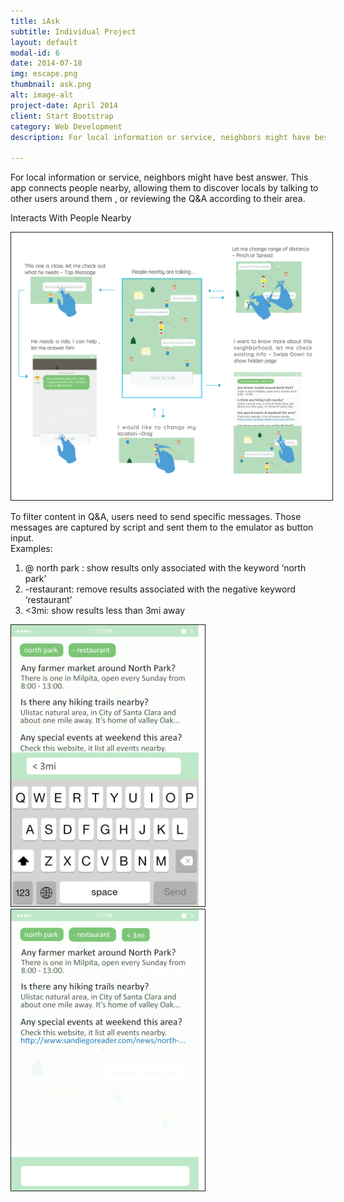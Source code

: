 ```yaml
---
title: iAsk
subtitle: Individual Project
layout: default
modal-id: 6
date: 2014-07-18
img: escape.png
thumbnail: ask.png
alt: image-alt
project-date: April 2014
client: Start Bootstrap
category: Web Development
description: For local information or service, neighbors might have best answer. This app connects people nearby, allowing them to discover locals by talking to other users around them , or reviewing the Q&A according to their area. 

---
```

For local information or service, neighbors might have best answer. This app connects people nearby, allowing them to discover locals by talking to other users around them , or reviewing the Q&A according to their area.

Interacts With People Nearby  

<img src="img/portfolio/Ask/guesture.png" width="800px" border="1px" style="PADDING-RIGHT: 10px" class="img-responsive img-centered"> 
 
To filter content in Q&A, users need to send specific messages. Those messages are captured by script and sent them to the emulator as button input.  
Examples:  
1. @ north park : show results only associated with the  keyword ‘north park’  
2. -restaurant: remove results associated with the negative keyword ‘restaurant’  
3. <3mi: show results  less than 3mi  away  

<div class="col-sm-6"> 
<img src="img/portfolio/Ask/QAlist_2.jpg" border="1px" style="max-width: 300px; PADDING-RIGHT: 10px" class="img-responsive img-centered">
</div>
<div class="col-sm-6"> 
<img src="img/portfolio/Ask/QAlist1.png" border="1px" style="max-width: 300px; PADDING-RIGHT: 10px" class="img-responsive img-centered"> 
</div>


<script>
  (function(i,s,o,g,r,a,m){i['GoogleAnalyticsObject']=r;i[r]=i[r]||function(){
  (i[r].q=i[r].q||[]).push(arguments)},i[r].l=1*new Date();a=s.createElement(o),
  m=s.getElementsByTagName(o)[0];a.async=1;a.src=g;m.parentNode.insertBefore(a,m)
  })(window,document,'script','//www.google-analytics.com/analytics.js','ga');

  ga('create', 'UA-57711404-1', 'auto');
  ga('send', 'pageview');

</script>